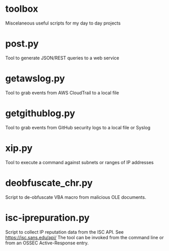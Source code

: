 toolbox
=======

Miscelaneous useful scripts for my day to day projects

# post.py
Tool to generate JSON/REST queries to a web service

# getawslog.py
Tool to grab events from AWS CloudTrail to a local file

# getgithublog.py
Tool to grab events from GitHub security logs to a local file or Syslog

# xip.py
Tool to execute a command against subnets or ranges of IP addresses

# deobfuscate_chr.py
Script to de-obfuscate VBA macro from malicious OLE documents.

# isc-iprepuration.py
Script to collect IP reputation data from the ISC API.
See https://isc.sans.edu/api/
The tool can be invoked from the command line or from an OSSEC Active-Response entry.
